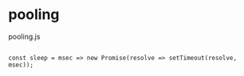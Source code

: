 # pooling
pooling.js 
```

const sleep = msec => new Promise(resolve => setTimeout(resolve, msec));

```
